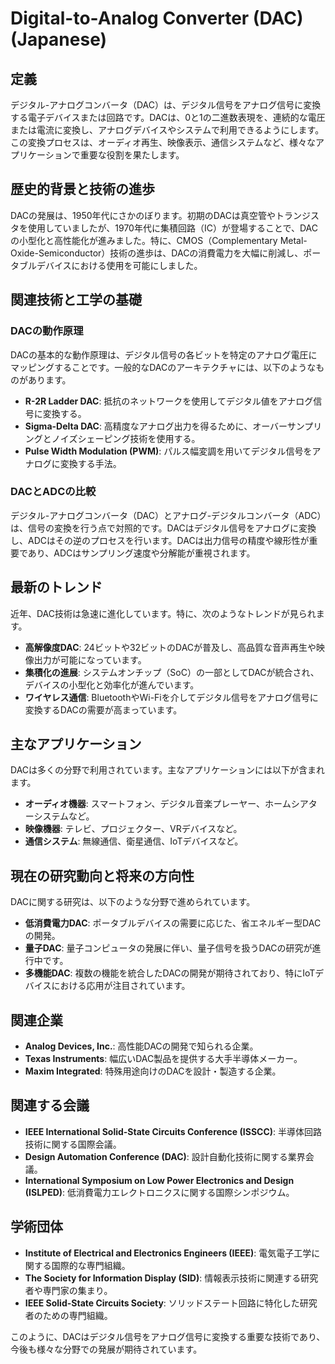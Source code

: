 # Digital-to-Analog Converter (DAC) (Japanese)

## 定義

デジタル-アナログコンバータ（DAC）は、デジタル信号をアナログ信号に変換する電子デバイスまたは回路です。DACは、0と1の二進数表現を、連続的な電圧または電流に変換し、アナログデバイスやシステムで利用できるようにします。この変換プロセスは、オーディオ再生、映像表示、通信システムなど、様々なアプリケーションで重要な役割を果たします。

## 歴史的背景と技術の進歩

DACの発展は、1950年代にさかのぼります。初期のDACは真空管やトランジスタを使用していましたが、1970年代に集積回路（IC）が登場することで、DACの小型化と高性能化が進みました。特に、CMOS（Complementary Metal-Oxide-Semiconductor）技術の進歩は、DACの消費電力を大幅に削減し、ポータブルデバイスにおける使用を可能にしました。

## 関連技術と工学の基礎

### DACの動作原理

DACの基本的な動作原理は、デジタル信号の各ビットを特定のアナログ電圧にマッピングすることです。一般的なDACのアーキテクチャには、以下のようなものがあります。

- **R-2R Ladder DAC**: 抵抗のネットワークを使用してデジタル値をアナログ信号に変換する。
- **Sigma-Delta DAC**: 高精度なアナログ出力を得るために、オーバーサンプリングとノイズシェーピング技術を使用する。
- **Pulse Width Modulation (PWM)**: パルス幅変調を用いてデジタル信号をアナログに変換する手法。

### DACとADCの比較

デジタル-アナログコンバータ（DAC）とアナログ-デジタルコンバータ（ADC）は、信号の変換を行う点で対照的です。DACはデジタル信号をアナログに変換し、ADCはその逆のプロセスを行います。DACは出力信号の精度や線形性が重要であり、ADCはサンプリング速度や分解能が重視されます。

## 最新のトレンド

近年、DAC技術は急速に進化しています。特に、次のようなトレンドが見られます。

- **高解像度DAC**: 24ビットや32ビットのDACが普及し、高品質な音声再生や映像出力が可能になっています。
- **集積化の進展**: システムオンチップ（SoC）の一部としてDACが統合され、デバイスの小型化と効率化が進んでいます。
- **ワイヤレス通信**: BluetoothやWi-Fiを介してデジタル信号をアナログ信号に変換するDACの需要が高まっています。

## 主なアプリケーション

DACは多くの分野で利用されています。主なアプリケーションには以下が含まれます。

- **オーディオ機器**: スマートフォン、デジタル音楽プレーヤー、ホームシアターシステムなど。
- **映像機器**: テレビ、プロジェクター、VRデバイスなど。
- **通信システム**: 無線通信、衛星通信、IoTデバイスなど。

## 現在の研究動向と将来の方向性

DACに関する研究は、以下のような分野で進められています。

- **低消費電力DAC**: ポータブルデバイスの需要に応じた、省エネルギー型DACの開発。
- **量子DAC**: 量子コンピュータの発展に伴い、量子信号を扱うDACの研究が進行中です。
- **多機能DAC**: 複数の機能を統合したDACの開発が期待されており、特にIoTデバイスにおける応用が注目されています。

## 関連企業

- **Analog Devices, Inc.**: 高性能DACの開発で知られる企業。
- **Texas Instruments**: 幅広いDAC製品を提供する大手半導体メーカー。
- **Maxim Integrated**: 特殊用途向けのDACを設計・製造する企業。

## 関連する会議

- **IEEE International Solid-State Circuits Conference (ISSCC)**: 半導体回路技術に関する国際会議。
- **Design Automation Conference (DAC)**: 設計自動化技術に関する業界会議。
- **International Symposium on Low Power Electronics and Design (ISLPED)**: 低消費電力エレクトロニクスに関する国際シンポジウム。

## 学術団体

- **Institute of Electrical and Electronics Engineers (IEEE)**: 電気電子工学に関する国際的な専門組織。
- **The Society for Information Display (SID)**: 情報表示技術に関連する研究者や専門家の集まり。
- **IEEE Solid-State Circuits Society**: ソリッドステート回路に特化した研究者のための専門組織。 

このように、DACはデジタル信号をアナログ信号に変換する重要な技術であり、今後も様々な分野での発展が期待されています。